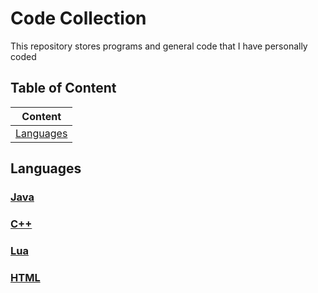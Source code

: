# Code Collection
This repository stores programs and general code that I have personally coded

## Table of Content
| Content                                           |
| ---                                               |
| [Languages](#content-language)                    |

## <p id="content-language">Languages</p>
### [Java][directorylink-java]
### [C++][directorylink-cpp]
### [Lua][directorylink-lua]
### [HTML][directorylink-html]





<!--directory links-->
[directorylink-java]: ./Java/README.md
[directorylink-cpp]: ./Cpp/
[directorylink-lua]: ./Lua/
[directorylink-html]: ./HTML/